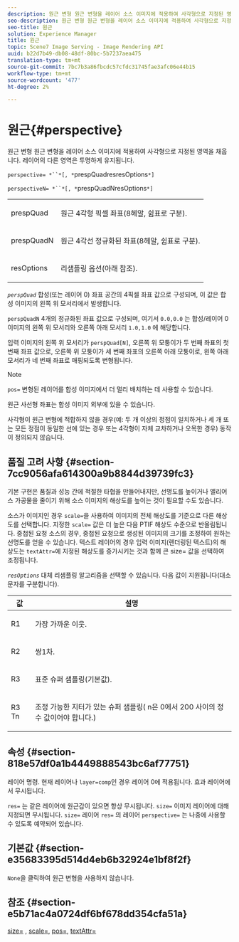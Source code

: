 ```yaml
---
description: 원근 변형 원근 변형을 레이어 소스 이미지에 적용하여 사각형으로 지정된 영역을 채웁니다. 레이어의 다른 영역은 투명하게 유지됩니다.
seo-description: 원근 변형 원근 변형을 레이어 소스 이미지에 적용하여 사각형으로 지정된 영역을 채웁니다. 레이어의 다른 영역은 투명하게 유지됩니다.
seo-title: 원근
solution: Experience Manager
title: 원근
topic: Scene7 Image Serving - Image Rendering API
uuid: b22d7b49-db08-48df-80bc-5b7237aea475
translation-type: tm+mt
source-git-commit: 7bc7b3a86fbcdc57cfdc31745fae3afc06e44b15
workflow-type: tm+mt
source-wordcount: '477'
ht-degree: 2%

---
```



# 원근{#perspective}

원근 변형 원근 변형을 레이어 소스 이미지에 적용하여 사각형으로 지정된 영역을 채웁니다. 레이어의 다른 영역은 투명하게 유지됩니다.

`perspective= *``*[, *`prespQuadresresOptions`*]`

`perspectiveN= *``*[, *`prespQuadNresOptions`*]`

<table id="simpletable_4BD38BBF53964F7D97B9E58914C97B3F"> 
 <tr class="strow"> 
  <td class="stentry"> <p><span class="varname"> prespQuad</span> </p></td> 
  <td class="stentry"> <p>원근 4각형 픽셀 좌표(8헤알, 쉼표로 구분). </p></td> 
 </tr> 
 <tr class="strow"> 
  <td class="stentry"> <p><span class="varname"> prespQuadN</span> </p></td> 
  <td class="stentry"> <p>원근 4각선 정규화된 좌표(8헤알, 쉼표로 구분). </p></td> 
 </tr> 
 <tr class="strow"> 
  <td class="stentry"> <p><span class="varname"> resOptions</span> </p></td> 
  <td class="stentry"> <p>리샘플링 옵션(아래 참조). </p></td> 
 </tr> 
</table>

*`perspQuad`* 합성(또는 레이어 0) 좌표 공간의 4픽셀 좌표 값으로 구성되며, 이 값은 합성 이미지의 왼쪽 위 모서리에서 발생합니다.

`perspQuadN` 4개의 정규화된 좌표 값으로 구성되며, 여기서 `0.0,0.0` 는 합성/레이어 0 이미지의 왼쪽 위 모서리와 오른쪽 아래 모서리 `1.0,1.0` 에 해당합니다.

입력 이미지의 왼쪽 위 모서리가 `perspQuad[N]`, 오른쪽 위 모퉁이가 두 번째 좌표의 첫 번째 좌표 값으로, 오른쪽 위 모퉁이가 세 번째 좌표의 오른쪽 아래 모퉁이로, 왼쪽 아래 모서리가 네 번째 좌표로 매핑되도록 변형됩니다.

>[!NOTE]
>
>`pos=` 변형된 레이어를 합성 이미지에서 더 멀리 배치하는 데 사용할 수 있습니다.

원근 사선형 좌표는 합성 이미지 외부에 있을 수 있습니다.

사각형이 원근 변형에 적합하지 않을 경우(예: 두 개 이상의 정점이 일치하거나 세 개 또는 모든 정점이 동일한 선에 있는 경우 또는 4각형이 자체 교차하거나 오목한 경우) 동작이 정의되지 않습니다.

## 품질 고려 사항 {#section-7cc9056afa614300a9b8844d39739fc3}

기본 구현은 품질과 성능 간에 적절한 타협을 만들어내지만, 선명도를 높이거나 앨리어스 가공물을 줄이기 위해 소스 이미지의 해상도를 높이는 것이 필요할 수도 있습니다.

소스가 이미지인 경우 `scale=`을 사용하여 이미지의 전체 해상도를 기준으로 다른 해상도를 선택합니다. 지정한 `scale=` 값은 더 높은 다음 PTIF 해상도 수준으로 반올림됩니다. 중첩된 요청 소스의 경우, 중첩된 요청으로 생성된 이미지의 크기를 조정하여 원하는 선명도를 얻을 수 있습니다. 텍스트 레이어의 경우 입력 이미지(렌더링된 텍스트)의 해상도는 `textAttr=`에 지정된 해상도를 증가시키는 것과 함께 큰 size= 값을 선택하여 조정됩니다.

*`resOptions`* 대체 리샘플링 알고리즘을 선택할 수 있습니다. 다음 값이 지원됩니다(대소문자를 구분합니다).

<table id="table_0F20007986324E228096888ED37219C0"> 
 <thead> 
  <tr> 
   <th class="entry"> <b> 값</b> </th> 
   <th class="entry"> <b> 설명</b> </th> 
  </tr> 
 </thead>
 <tbody> 
  <tr> 
   <td> <p> <span class="codeph"> R1</span> </p> </td> 
   <td> <p> 가장 가까운 이웃. </p> </td> 
  </tr> 
  <tr> 
   <td> <p> <span class="codeph"> R2</span> </p> </td> 
   <td> <p> 쌍1차. </p> </td> 
  </tr> 
  <tr> 
   <td> <p> <span class="codeph"> R3</span> </p> </td> 
   <td> <p> 표준 슈퍼 샘플링(기본값). </p> </td> 
  </tr> 
  <tr> 
   <td> <p> <span class="codeph">R3<span class="varname"> Tn</span></span> </p> </td> 
   <td> <p> 조정 가능한 지터가 있는 슈퍼 샘플링(<span class="varname"> n</span>은 0에서 200 사이의 정수 값이어야 합니다.) </p> </td> 
  </tr> 
 </tbody> 
</table>

## 속성 {#section-818e57df0a1b4449888543bc6af77751}

레이어 명령. 현재 레이어나 `layer=comp`인 경우 레이어 0에 적용됩니다. 효과 레이어에서 무시됩니다.

`res=` 는 같은 레이어에 원근감이 있으면 항상 무시됩니다. `size=` 이미지 레이어에 대해 지정되면 무시됩니다. `size=` 레이어 `res=` 의 레이어 `perspective=` 는 나중에 사용할 수 있도록 예약되어 있습니다.

## 기본값 {#section-e35683395d514d4eb6b32924e1bf8f2f}

`None`을 클릭하여 원근 변형을 사용하지 않습니다.

## 참조 {#section-e5b71ac4a0724df6bf678dd354cfa51a}

[size=](../../../../../is-api/http-ref/image-serving-api-ref/c-http-protocol-reference/c-data-types/r-size.md#reference-04d383f32c7b4003bed9978cb854747b) ,  [scale=](../../../../../is-api/http-ref/image-serving-api-ref/c-http-protocol-reference/c-command-reference/r-is-http-scale.md#reference-098c30cea1764f189e6f7c7e400cc065),  [pos=](../../../../../is-api/http-ref/image-serving-api-ref/c-http-protocol-reference/c-command-reference/r-pos.md#reference-65de948f4b404f1182b22119ca332143),  [textAttr=](../../../../../is-api/http-ref/image-serving-api-ref/c-http-protocol-reference/c-command-reference/r-textattr.md#reference-ff00484fa3244286abeff34911f7ec0d)
